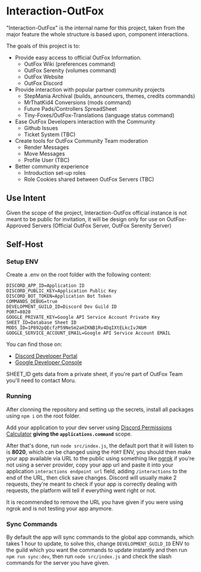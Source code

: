 # Interaction-OutFox

"Interaction-OutFox" is the internal name for this project, taken from the major feature the whole structure is based upon, component interactions.

The goals of this project is to:

- Provide easy access to official OutFox Information.
	- OutFox Wiki (preferences command)
	- OutFox Serenity (volumes command)
	- OutFox Website
	- OutFox Discord
- Provide interaction with popular partner community projects
	- StepMania Archival (builds, announcers, themes, credits commands)
	- MrThatKid4 Conversions (mods command)
	- Future Pads/Controllers SpreadSheet
	- Tiny-Foxes/OutFox-Translations (language status command)
- Ease OutFox Developers interaction with the Community
	- Github Issues
	- Ticket System (TBC)
- Create tools for OutFox Community Team moderation
	- Render Messages
	- Move Messages
	- Profile User (TBC)
- Better community experience
	- Introduction set-up roles
	- Role Cookies shared between OutFox Servers (TBC)

## Use Intent

Given the scope of the project, Interaction-OutFox official instance is not meant to be public for invitation, it will be design only for use on OutFox-Approved Servers (Official OutFox Server, OutFox Serenity Server)

## Self-Host

### Setup ENV

Create a .env on the root folder with the following content:

```.env
DISCORD_APP_ID=Application ID
DISCORD_PUBLIC_KEY=Application Public Key
DISCORD_BOT_TOKEN=Application Bot Token
COMMANDS_DEBUG=true
DEVELOPMENT_GUILD_ID=Discord Dev Guild ID
PORT=8020
GOOGLE_PRIVATE_KEY=Google API Service Account Private Key
SHEET_ID=Database Sheet ID
MODS_ID=1P892pQEcfzP59NeSm2aHIKNB1Rv4DqIXtELkcIvJNbM
GOOGLE_SERVICE_ACCOUNT_EMAIL=Google API Service Account EMAIL
```

You can find those on:

- [Discord Developer Portal](https://discord.com/developers/docs/intro)
- [Google Developer Console](https://console.developers.google.com/)

SHEET_ID gets data from a private sheet, if you're part of OutFox Team you'll need to contact Moru.

### Running

After clonning the repository and setting up the secrets, install all packages using `npm i` on the root folder.

Add your application to your dev server using [Discord Permissions Calculator](https://discordapi.com/permissions.html) **giving the `applications.command`** scope.

After that's done, run `node src/index.js`, the default port that it will listen to is **8020**, which can be changed using the `PORT` ENV, you should then make your app available via URL to the public using something like [ngrok](https://ngrok.com/) if you're not using a server provider, copy your app url and paste it into your application `interactions endpoint url` field, adding `/interactions` to the end of the URL, then click save changes. Discord will usually make 2 requests, they're meant to check if your app is correctly dealing with requests, the platform will tell if everything went right or not.

It is recommended to remove the URL you have given if you were using ngrok and is not testing your app anymore.

### Sync Commands

By default the app will sync commands to the global app commands, which takes 1 hour to update, to solve this, change `DEVELOPMENT_GUILD_ID` ENV to the guild which you want the commands to update instantly and then run `npm run sync:dev`, then run `node src/index.js` and check the slash commands for the server you have given.
